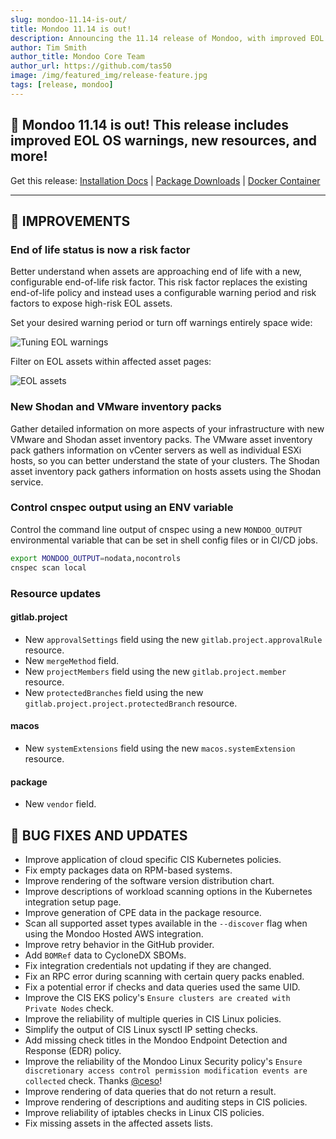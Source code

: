 ```yaml
---
slug: mondoo-11.14-is-out/
title: Mondoo 11.14 is out!
description: Announcing the 11.14 release of Mondoo, with improved EOL OS warnings, new resources, and more!
author: Tim Smith
author_title: Mondoo Core Team
author_url: https://github.com/tas50
image: /img/featured_img/release-feature.jpg
tags: [release, mondoo]
---
```


## 🥳 Mondoo 11.14 is out! This release includes improved EOL OS warnings, new resources, and more!

Get this release: [Installation Docs](https://mondoo.com/docs/cnspec/) | [Package Downloads](https://releases.mondoo.com/cnspec/) | [Docker Container](https://hub.docker.com/r/mondoo/cnspec)

---

## 🧹 IMPROVEMENTS

### End of life status is now a risk factor

Better understand when assets are approaching end of life with a new, configurable end-of-life risk factor. This risk factor replaces the existing end-of-life policy and instead uses a configurable warning period and risk factors to expose high-risk EOL assets.

Set your desired warning period or turn off warnings entirely space wide:

![Tuning EOL warnings](/img/releases/2024-07-23-mondoo-11.14-is-out/eol_settings.png)

Filter on EOL assets within affected asset pages:

![EOL assets](/img/releases/2024-07-23-mondoo-11.14-is-out/eol_assets.png)

### New Shodan and VMware inventory packs

Gather detailed information on more aspects of your infrastructure with new VMware and Shodan asset inventory packs. The VMware asset inventory pack gathers information on vCenter servers as well as individual ESXi hosts, so you can better understand the state of your clusters. The Shodan asset inventory pack gathers information on hosts assets using the Shodan service.

### Control cnspec output using an ENV variable

Control the command line output of cnspec using a new `MONDOO_OUTPUT` environmental variable that can be set in shell config files or in CI/CD jobs.

```bash
export MONDOO_OUTPUT=nodata,nocontrols
cnspec scan local
```

### Resource updates

#### gitlab.project

- New `approvalSettings` field using the new `gitlab.project.approvalRule` resource.
- New `mergeMethod` field.
- New `projectMembers` field using the new `gitlab.project.member` resource.
- New `protectedBranches` field using the new `gitlab.project.project.protectedBranch` resource.

#### macos

- New `systemExtensions` field using the new `macos.systemExtension` resource.

#### package

- New `vendor` field.

## 🐛 BUG FIXES AND UPDATES

- Improve application of cloud specific CIS Kubernetes policies.
- Fix empty packages data on RPM-based systems.
- Improve rendering of the software version distribution chart.
- Improve descriptions of workload scanning options in the Kubernetes integration setup page.
- Improve generation of CPE data in the package resource.
- Scan all supported asset types available in the `--discover` flag when using the Mondoo Hosted AWS integration.
- Improve retry behavior in the GitHub provider.
- Add `BOMRef` data to CycloneDX SBOMs.
- Fix integration credentials not updating if they are changed.
- Fix an RPC error during scanning with certain query packs enabled.
- Fix a potential error if checks and data queries used the same UID.
- Improve the CIS EKS policy's `Ensure clusters are created with Private Nodes` check.
- Improve the reliability of multiple queries in CIS Linux policies.
- Simplify the output of CIS Linux sysctl IP setting checks.
- Add missing check titles in the Mondoo Endpoint Detection and Response (EDR) policy.
- Improve the reliability of the Mondoo Linux Security policy's `Ensure discretionary access control permission modification events are collected` check. Thanks [@ceso](https://github.com/ceso)!
- Improve rendering of data queries that do not return a result.
- Improve rendering of descriptions and auditing steps in CIS policies.
- Improve reliability of iptables checks in Linux CIS policies.
- Fix missing assets in the affected assets lists.
